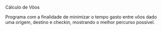 Cálculo de Vôos

Programa com a finalidade de minimizar o tempo gasto entre vôos dado uma origem, destino e checkin, mostrando o melhor percurso possível. 
